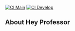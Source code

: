 [![CI Main](https://github.com/GDDario/hey-professor/actions/workflows/laravel.yml/badge.svg?branch=main)](https://github.com/GDDario/hey-professor/actions/workflows/laravel.yml)
[![CI Develop](https://github.com/GDDario/hey-professor/actions/workflows/laravel.yml/badge.svg?branch=develop)](https://github.com/GDDario/hey-professor/actions/workflows/laravel.yml)

## About Hey Professor
